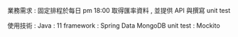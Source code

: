 業務需求 : 固定排程於每日 pm 18:00 取得匯率資料 , 並提供 API 與撰寫 unit test

使用技術 : 
  Java : 11
  framework : Spring Data MongoDB 
  unit test : Mockito 
